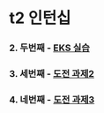 # t2 인턴십

### 2. 두번째 - [EKS 실습](https://github.com/sghaha/t2/blob/main/2nd.md)
### 3. 세번째 - [도전 과제2](https://github.com/sghaha/t2/blob/main/3rd.md)
### 4. 네번째 - [도전 과제3](https://github.com/sghaha/t2/blob/main/4th.md)

